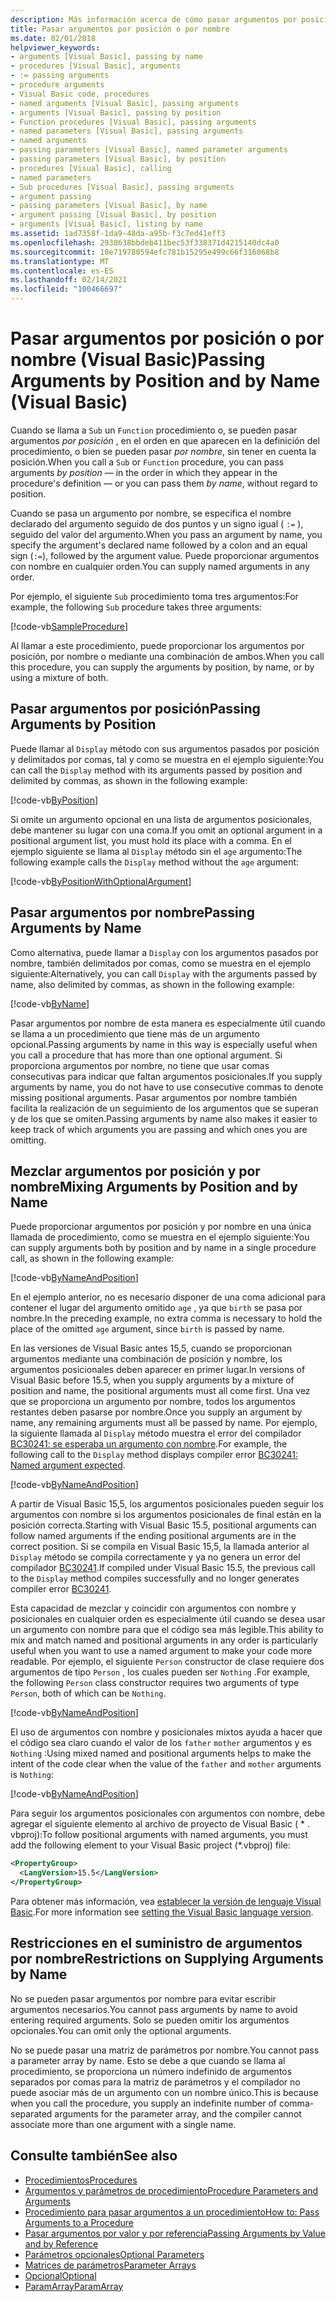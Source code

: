 ```yaml
---
description: Más información acerca de cómo pasar argumentos por posición y por nombre (Visual Basic)
title: Pasar argumentos por posición o por nombre
ms.date: 02/01/2018
helpviewer_keywords:
- arguments [Visual Basic], passing by name
- procedures [Visual Basic], arguments
- := passing arguments
- procedure arguments
- Visual Basic code, procedures
- named arguments [Visual Basic], passing arguments
- arguments [Visual Basic], passing by position
- Function procedures [Visual Basic], passing arguments
- named parameters [Visual Basic], passing arguments
- named arguments
- passing parameters [Visual Basic], named parameter arguments
- passing parameters [Visual Basic], by position
- procedures [Visual Basic], calling
- named parameters
- Sub procedures [Visual Basic], passing arguments
- argument passing
- passing parameters [Visual Basic], by name
- argument passing [Visual Basic], by position
- arguments [Visual Basic], listing by name
ms.assetid: 1ad7358f-1da9-48da-a95b-f3c7ed41eff3
ms.openlocfilehash: 2938638bbdeb411bec53f338371d4215140dc4a0
ms.sourcegitcommit: 10e719780594efc781b15295e499c66f316068b8
ms.translationtype: MT
ms.contentlocale: es-ES
ms.lasthandoff: 02/14/2021
ms.locfileid: "100466697"
---
```

# <a name="passing-arguments-by-position-and-by-name-visual-basic"></a><span data-ttu-id="a23a6-103">Pasar argumentos por posición o por nombre (Visual Basic)</span><span class="sxs-lookup"><span data-stu-id="a23a6-103">Passing Arguments by Position and by Name (Visual Basic)</span></span>

<span data-ttu-id="a23a6-104">Cuando se llama a `Sub` un `Function` procedimiento o, se pueden pasar argumentos *por posición* , en el orden en que aparecen en la definición del procedimiento, o bien se pueden pasar *por nombre*, sin tener en cuenta la posición.</span><span class="sxs-lookup"><span data-stu-id="a23a6-104">When you call a `Sub` or `Function` procedure, you can pass arguments *by position* — in the order in which they appear in the procedure's definition — or you can pass them *by name*, without regard to position.</span></span>

<span data-ttu-id="a23a6-105">Cuando se pasa un argumento por nombre, se especifica el nombre declarado del argumento seguido de dos puntos y un signo igual ( `:=` ), seguido del valor del argumento.</span><span class="sxs-lookup"><span data-stu-id="a23a6-105">When you pass an argument by name, you specify the argument's declared name followed by a colon and an equal sign (`:=`), followed by the argument value.</span></span> <span data-ttu-id="a23a6-106">Puede proporcionar argumentos con nombre en cualquier orden.</span><span class="sxs-lookup"><span data-stu-id="a23a6-106">You can supply named arguments in any order.</span></span>

<span data-ttu-id="a23a6-107">Por ejemplo, el siguiente `Sub` procedimiento toma tres argumentos:</span><span class="sxs-lookup"><span data-stu-id="a23a6-107">For example, the following `Sub` procedure takes three arguments:</span></span>

[!code-vb[SampleProcedure](../../../../../samples/snippets/visualbasic/programming-guide/language-features/passing-named-arguments/module1.vb#1)]

<span data-ttu-id="a23a6-108">Al llamar a este procedimiento, puede proporcionar los argumentos por posición, por nombre o mediante una combinación de ambos.</span><span class="sxs-lookup"><span data-stu-id="a23a6-108">When you call this procedure, you can supply the arguments by position, by name, or by using a mixture of both.</span></span>

## <a name="passing-arguments-by-position"></a><span data-ttu-id="a23a6-109">Pasar argumentos por posición</span><span class="sxs-lookup"><span data-stu-id="a23a6-109">Passing Arguments by Position</span></span>

<span data-ttu-id="a23a6-110">Puede llamar al `Display` método con sus argumentos pasados por posición y delimitados por comas, tal y como se muestra en el ejemplo siguiente:</span><span class="sxs-lookup"><span data-stu-id="a23a6-110">You can call the `Display` method with its arguments passed by position and delimited by commas, as shown in the following example:</span></span>

[!code-vb[ByPosition](../../../../../samples/snippets/visualbasic/programming-guide/language-features/passing-named-arguments/module1.vb#2)]

<span data-ttu-id="a23a6-111">Si omite un argumento opcional en una lista de argumentos posicionales, debe mantener su lugar con una coma.</span><span class="sxs-lookup"><span data-stu-id="a23a6-111">If you omit an optional argument in a positional argument list, you must hold its place with a comma.</span></span> <span data-ttu-id="a23a6-112">En el ejemplo siguiente se llama al `Display` método sin el `age` argumento:</span><span class="sxs-lookup"><span data-stu-id="a23a6-112">The following example calls the `Display` method without the `age` argument:</span></span>

[!code-vb[ByPositionWithOptionalArgument](../../../../../samples/snippets/visualbasic/programming-guide/language-features/passing-named-arguments/module1.vb#3)]

## <a name="passing-arguments-by-name"></a><span data-ttu-id="a23a6-113">Pasar argumentos por nombre</span><span class="sxs-lookup"><span data-stu-id="a23a6-113">Passing Arguments by Name</span></span>

<span data-ttu-id="a23a6-114">Como alternativa, puede llamar a `Display` con los argumentos pasados por nombre, también delimitados por comas, como se muestra en el ejemplo siguiente:</span><span class="sxs-lookup"><span data-stu-id="a23a6-114">Alternatively, you can call `Display` with the arguments passed by name, also delimited by commas, as shown in the following example:</span></span>

[!code-vb[ByName](../../../../../samples/snippets/visualbasic/programming-guide/language-features/passing-named-arguments/module1.vb#4)]

<span data-ttu-id="a23a6-115">Pasar argumentos por nombre de esta manera es especialmente útil cuando se llama a un procedimiento que tiene más de un argumento opcional.</span><span class="sxs-lookup"><span data-stu-id="a23a6-115">Passing arguments by name in this way is especially useful when you call a procedure that has more than one optional argument.</span></span> <span data-ttu-id="a23a6-116">Si proporciona argumentos por nombre, no tiene que usar comas consecutivas para indicar que faltan argumentos posicionales.</span><span class="sxs-lookup"><span data-stu-id="a23a6-116">If you supply arguments by name, you do not have to use consecutive commas to denote missing positional arguments.</span></span> <span data-ttu-id="a23a6-117">Pasar argumentos por nombre también facilita la realización de un seguimiento de los argumentos que se superan y de los que se omiten.</span><span class="sxs-lookup"><span data-stu-id="a23a6-117">Passing arguments by name also makes it easier to keep track of which arguments you are passing and which ones you are omitting.</span></span>

## <a name="mixing-arguments-by-position-and-by-name"></a><span data-ttu-id="a23a6-118">Mezclar argumentos por posición y por nombre</span><span class="sxs-lookup"><span data-stu-id="a23a6-118">Mixing Arguments by Position and by Name</span></span>

<span data-ttu-id="a23a6-119">Puede proporcionar argumentos por posición y por nombre en una única llamada de procedimiento, como se muestra en el ejemplo siguiente:</span><span class="sxs-lookup"><span data-stu-id="a23a6-119">You can supply arguments both by position and by name in a single procedure call, as shown in the following example:</span></span>

[!code-vb[ByNameAndPosition](../../../../../samples/snippets/visualbasic/programming-guide/language-features/passing-named-arguments/module1.vb#5)]

<span data-ttu-id="a23a6-120">En el ejemplo anterior, no es necesario disponer de una coma adicional para contener el lugar del argumento omitido `age` , ya que `birth` se pasa por nombre.</span><span class="sxs-lookup"><span data-stu-id="a23a6-120">In the preceding example, no extra comma is necessary to hold the place of the omitted `age` argument, since `birth` is passed by name.</span></span>

<span data-ttu-id="a23a6-121">En las versiones de Visual Basic antes 15,5, cuando se proporcionan argumentos mediante una combinación de posición y nombre, los argumentos posicionales deben aparecer en primer lugar.</span><span class="sxs-lookup"><span data-stu-id="a23a6-121">In versions of Visual Basic before 15.5, when you supply arguments by a mixture of position and name, the positional arguments must all come first.</span></span> <span data-ttu-id="a23a6-122">Una vez que se proporciona un argumento por nombre, todos los argumentos restantes deben pasarse por nombre.</span><span class="sxs-lookup"><span data-stu-id="a23a6-122">Once you supply an argument by name, any remaining arguments must all be passed by name.</span></span>  <span data-ttu-id="a23a6-123">Por ejemplo, la siguiente llamada al `Display` método muestra el error del compilador [BC30241: se esperaba un argumento con nombre](../../../misc/bc30241.md).</span><span class="sxs-lookup"><span data-stu-id="a23a6-123">For example, the following call to the `Display` method displays compiler error [BC30241: Named argument expected](../../../misc/bc30241.md).</span></span>

[!code-vb[ByNameAndPosition](../../../../../samples/snippets/visualbasic/programming-guide/language-features/passing-named-arguments/module1.vb#6)]

<span data-ttu-id="a23a6-124">A partir de Visual Basic 15,5, los argumentos posicionales pueden seguir los argumentos con nombre si los argumentos posicionales de final están en la posición correcta.</span><span class="sxs-lookup"><span data-stu-id="a23a6-124">Starting with Visual Basic 15.5, positional arguments can follow named arguments if the ending positional arguments are in the correct position.</span></span> <span data-ttu-id="a23a6-125">Si se compila en Visual Basic 15,5, la llamada anterior al `Display` método se compila correctamente y ya no genera un error del compilador [BC30241](../../../misc/bc30241.md).</span><span class="sxs-lookup"><span data-stu-id="a23a6-125">If compiled under Visual Basic 15.5, the previous call to the `Display` method compiles successfully and no longer generates compiler error [BC30241](../../../misc/bc30241.md).</span></span>

<span data-ttu-id="a23a6-126">Esta capacidad de mezclar y coincidir con argumentos con nombre y posicionales en cualquier orden es especialmente útil cuando se desea usar un argumento con nombre para que el código sea más legible.</span><span class="sxs-lookup"><span data-stu-id="a23a6-126">This ability to mix and match named and positional arguments in any order is particularly useful when you want to use a named argument to make your code more readable.</span></span> <span data-ttu-id="a23a6-127">Por ejemplo, el siguiente `Person` constructor de clase requiere dos argumentos de tipo `Person` , los cuales pueden ser `Nothing` .</span><span class="sxs-lookup"><span data-stu-id="a23a6-127">For example, the following `Person` class constructor requires two arguments of type `Person`, both of which can be `Nothing`.</span></span>

[!code-vb[ByNameAndPosition](../../../../../samples/snippets/visualbasic/programming-guide/language-features/passing-named-arguments/module1.vb#7)]

<span data-ttu-id="a23a6-128">El uso de argumentos con nombre y posicionales mixtos ayuda a hacer que el código sea claro cuando el valor de los `father` `mother` argumentos y es `Nothing` :</span><span class="sxs-lookup"><span data-stu-id="a23a6-128">Using mixed named and positional arguments helps to make the intent of the code clear when the value of the `father` and `mother` arguments is `Nothing`:</span></span>

[!code-vb[ByNameAndPosition](../../../../../samples/snippets/visualbasic/programming-guide/language-features/passing-named-arguments/module1.vb#8)]

<span data-ttu-id="a23a6-129">Para seguir los argumentos posicionales con argumentos con nombre, debe agregar el siguiente elemento al archivo de proyecto de Visual Basic ( \* . vbproj):</span><span class="sxs-lookup"><span data-stu-id="a23a6-129">To follow positional arguments with named arguments, you must add the following element to your Visual Basic project (\*.vbproj) file:</span></span>

```xml
<PropertyGroup>
  <LangVersion>15.5</LangVersion>
</PropertyGroup>
```

<span data-ttu-id="a23a6-130">Para obtener más información, vea [establecer la versión de lenguaje Visual Basic](../../../language-reference/configure-language-version.md).</span><span class="sxs-lookup"><span data-stu-id="a23a6-130">For more information see [setting the Visual Basic language version](../../../language-reference/configure-language-version.md).</span></span>

## <a name="restrictions-on-supplying-arguments-by-name"></a><span data-ttu-id="a23a6-131">Restricciones en el suministro de argumentos por nombre</span><span class="sxs-lookup"><span data-stu-id="a23a6-131">Restrictions on Supplying Arguments by Name</span></span>

<span data-ttu-id="a23a6-132">No se pueden pasar argumentos por nombre para evitar escribir argumentos necesarios.</span><span class="sxs-lookup"><span data-stu-id="a23a6-132">You cannot pass arguments by name to avoid entering required arguments.</span></span> <span data-ttu-id="a23a6-133">Solo se pueden omitir los argumentos opcionales.</span><span class="sxs-lookup"><span data-stu-id="a23a6-133">You can omit only the optional arguments.</span></span>

<span data-ttu-id="a23a6-134">No se puede pasar una matriz de parámetros por nombre.</span><span class="sxs-lookup"><span data-stu-id="a23a6-134">You cannot pass a parameter array by name.</span></span> <span data-ttu-id="a23a6-135">Esto se debe a que cuando se llama al procedimiento, se proporciona un número indefinido de argumentos separados por comas para la matriz de parámetros y el compilador no puede asociar más de un argumento con un nombre único.</span><span class="sxs-lookup"><span data-stu-id="a23a6-135">This is because when you call the procedure, you supply an indefinite number of comma-separated arguments for the parameter array, and the compiler cannot associate more than one argument with a single name.</span></span>

## <a name="see-also"></a><span data-ttu-id="a23a6-136">Consulte también</span><span class="sxs-lookup"><span data-stu-id="a23a6-136">See also</span></span>

- [<span data-ttu-id="a23a6-137">Procedimientos</span><span class="sxs-lookup"><span data-stu-id="a23a6-137">Procedures</span></span>](./index.md)
- [<span data-ttu-id="a23a6-138">Argumentos y parámetros de procedimiento</span><span class="sxs-lookup"><span data-stu-id="a23a6-138">Procedure Parameters and Arguments</span></span>](./procedure-parameters-and-arguments.md)
- [<span data-ttu-id="a23a6-139">Procedimiento para pasar argumentos a un procedimiento</span><span class="sxs-lookup"><span data-stu-id="a23a6-139">How to: Pass Arguments to a Procedure</span></span>](./how-to-pass-arguments-to-a-procedure.md)
- [<span data-ttu-id="a23a6-140">Pasar argumentos por valor y por referencia</span><span class="sxs-lookup"><span data-stu-id="a23a6-140">Passing Arguments by Value and by Reference</span></span>](./passing-arguments-by-value-and-by-reference.md)
- [<span data-ttu-id="a23a6-141">Parámetros opcionales</span><span class="sxs-lookup"><span data-stu-id="a23a6-141">Optional Parameters</span></span>](./optional-parameters.md)
- [<span data-ttu-id="a23a6-142">Matrices de parámetros</span><span class="sxs-lookup"><span data-stu-id="a23a6-142">Parameter Arrays</span></span>](./parameter-arrays.md)
- [<span data-ttu-id="a23a6-143">Opcional</span><span class="sxs-lookup"><span data-stu-id="a23a6-143">Optional</span></span>](../../../language-reference/modifiers/optional.md)
- [<span data-ttu-id="a23a6-144">ParamArray</span><span class="sxs-lookup"><span data-stu-id="a23a6-144">ParamArray</span></span>](../../../language-reference/modifiers/paramarray.md)
